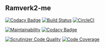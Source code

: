 Ramverk2-me
----------------

[![Codacy Badge](https://api.codacy.com/project/badge/Grade/0deb5b65cd4c4e5985d2d05504e9fb5b)](https://app.codacy.com/app/Graudusk/ramverk2-me?utm_source=github.com&utm_medium=referral&utm_content=Graudusk/ramverk2-me&utm_campaign=Badge_Grade_Dashboard)
[![Build Status](https://travis-ci.org/Graudusk/ramverk2-me.svg?branch=master)](https://travis-ci.org/Graudusk/ramverk2-me)
[![CircleCI](https://circleci.com/gh/Graudusk/ramverk2-me.svg?style=svg)](https://circleci.com/gh/Graudusk/ramverk2-me)

[![Maintainability](https://api.codeclimate.com/v1/badges/3ac8db26155f5f735097/maintainability)](https://codeclimate.com/github/Graudusk/ramverk2-me/maintainability)
[![Codacy Badge](https://api.codacy.com/project/badge/Grade/97954d92f4bd443d9eac17f357bd1c37)](https://www.codacy.com/app/Graudusk/ramverk2-me?utm_source=github.com&amp;utm_medium=referral&amp;utm_content=Graudusk/ramverk2-me&amp;utm_campaign=Badge_Grade)

[![Scrutinizer Code Quality](https://scrutinizer-ci.com/g/Graudusk/ramverk2-me/badges/quality-score.png?b=master)](https://scrutinizer-ci.com/g/Graudusk/ramverk2-me/?branch=master)
[![Code Coverage](https://scrutinizer-ci.com/g/Graudusk/ramverk2-me/badges/coverage.png?b=master)](https://scrutinizer-ci.com/g/Graudusk/ramverk2-me/?branch=master)

